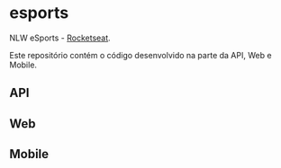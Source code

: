 # esports
NLW eSports - [Rocketseat](https://lp.rocketseat.com.br/nlw?utm_medium=cpc&utm_source=google&utm_campaign=capture-nlw9&utm_term=leadsnlw9&utm_content=search&utm_medium=cpc&utm_source=google&utm_campaign=capture-nlw9&utm_term=leadsnlw9&utm_content=search).

Este repositório contém o código desenvolvido na parte da API, Web e Mobile.

## API



## Web



## Mobile
